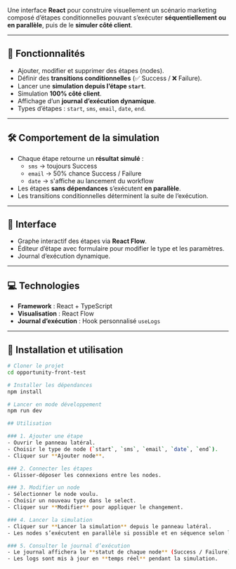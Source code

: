 Une interface **React** pour construire visuellement un scénario marketing composé d’étapes conditionnelles pouvant s’exécuter **séquentiellement ou en parallèle**, puis de le **simuler côté client**.

---

## 📌 Fonctionnalités

- Ajouter, modifier et supprimer des étapes (nodes).
- Définir des **transitions conditionnelles** (✅ Success / ❌ Failure).
- Lancer une **simulation depuis l’étape `start`**.
- Simulation **100% côté client**.
- Affichage d’un **journal d’exécution dynamique**.
- Types d’étapes : `start`, `sms`, `email`, `date`, `end`.

---

## 🛠 Comportement de la simulation

- Chaque étape retourne un **résultat simulé** :
  - `sms` → toujours Success
  - `email` → 50% chance Success / Failure
  - `date` → s'affiche au lancement du workflow
- Les étapes **sans dépendances** s’exécutent **en parallèle**.
- Les transitions conditionnelles déterminent la suite de l’exécution.

---

## 🎨 Interface

- Graphe interactif des étapes via **React Flow**.
- Éditeur d’étape avec formulaire pour modifier le type et les paramètres.
- Journal d’exécution dynamique.

---

## 💻 Technologies

- **Framework** : React + TypeScript
- **Visualisation** : React Flow
- **Journal d’exécution** : Hook personnalisé `useLogs`

---

## 🚀 Installation et utilisation

```bash
# Cloner le projet
cd opportunity-front-test

# Installer les dépendances
npm install

# Lancer en mode développement
npm run dev

## Utilisation

### 1. Ajouter une étape
- Ouvrir le panneau latéral.
- Choisir le type de node (`start`, `sms`, `email`, `date`, `end`).
- Cliquer sur **Ajouter node**.

### 2. Connecter les étapes
- Glisser-déposer les connexions entre les nodes.

### 3. Modifier un node
- Sélectionner le node voulu.
- Choisir un nouveau type dans le select.
- Cliquer sur **Modifier** pour appliquer le changement.

### 4. Lancer la simulation
- Cliquer sur **Lancer la simulation** depuis le panneau latéral.
- Les nodes s’exécutent en parallèle si possible et en séquence selon les transitions.

### 5. Consulter le journal d’exécution
- Le journal affichera le **statut de chaque node** (Success / Failure).
- Les logs sont mis à jour en **temps réel** pendant la simulation.

```
